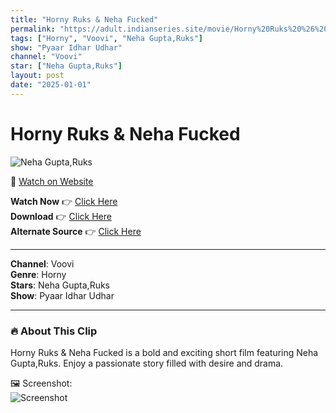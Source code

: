 ```yaml
---
title: "Horny Ruks & Neha Fucked"
permalink: "https://adult.indianseries.site/movie/Horny%20Ruks%20%26%20Neha%20Fucked"
tags: ["Horny", "Voovi", "Neha Gupta,Ruks"]
show: "Pyaar Idhar Udhar"
channel: "Voovi"
star: ["Neha Gupta,Ruks"]
layout: post
date: "2025-01-01"
---
```


# Horny Ruks & Neha Fucked

![Neha Gupta,Ruks](https://shorts.desisins.com/wp-content/uploads/2024/09/Horny-Ruks-Neha-Gupta-Pyaar-Idhar-Udhar-Voovi-DesiSins.com_.jpg)

🔗 [Watch on Website](https://adult.indianseries.site/movie/Horny%20Ruks%20%26%20Neha%20Fucked)

**Watch Now** 👉 [Click Here](https://adult.indianseries.site/movie/Horny%20Ruks%20%26%20Neha%20Fucked)  
**Download** 👉 [Click Here](https://adult.indianseries.site/movie/Horny%20Ruks%20%26%20Neha%20Fucked)  
**Alternate Source** 👉 [Click Here](https://adult.indianseries.site/movie/Horny%20Ruks%20%26%20Neha%20Fucked)

---

**Channel**: Voovi  
**Genre**: Horny  
**Stars**: Neha Gupta,Ruks  
**Show**: Pyaar Idhar Udhar

---

### 🔥 About This Clip

Horny Ruks & Neha Fucked is a bold and exciting short film featuring Neha Gupta,Ruks. Enjoy a passionate story filled with desire and drama.
 
🖼️ Screenshot:  
![Screenshot](https://shorts.desisins.com/wp-content/uploads/2024/09/Horny-Ruks-Neha-Gupta-Pyaar-Idhar-Udhar-Voovi-DesiSins.com_.jpg)
